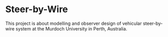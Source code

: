 # Steer-by-Wire
This project is about modelling and observer design of vehicular steer-by-wire system at the Murdoch University in Perth, Australia. 
